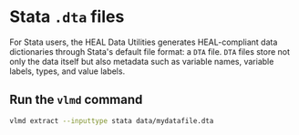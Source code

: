 # Stata `.dta` files

For Stata users, the HEAL Data Utilities generates HEAL-compliant data dictionaries through Stata's default file format: a `DTA` file. `DTA` files store not only the data itself but also metadata such as variable names, variable labels, types, and value labels.

<!-- ## Creating a well-annotated `dta` file

TO ADD -->

## Run the `vlmd` command
```bash
vlmd extract --inputtype stata data/mydatafile.dta 
```